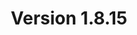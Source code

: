 ---
title: "Version 1.8.15"

version_number: "1.8.15"
version_code: "1815"
release_date: "2018-03-15"

packages:
  - type: mybb
    formats:
      - type: zip
        filesize: "2.14 MB"
        checksums:
          - type: md5
            value: eaba7fdb316f1c6e9c8d4f9fb6559a17
          - type: sha1
            value: a8b209e0400adfc6d51a46dbec625adb101795f5
          - type: sha256
            value: 147db40faa53734628e2603568fa0e5d442ed428c60f539ba18c18c8abdd880e
          - type: sha512
            value: a23340357df22175b5068c3eabcac0771f30b1eb4e693fd8be556cf27b60932119786f7a313d6fbc8062b8a7c7390b293ef312117cd41609a7ff8938bbaafa18
        locations:
          - name: resources.mybb.com/downloads/
          - name: github.com/mybb/mybb/releases/

  - type: changed_files
    formats:
      - type: zip
        filesize: "0.61 MB"
        checksums:
          - type: md5
            value: 4de8954a9456217b30da5e8ed27284af
          - type: sha1
            value: 3ee3e853811db05efece5bc8f3fda5b4c194473c
          - type: sha256
            value: e7ff1b9cc568ad1523527ca363102152543b575d5da198151b4159935505f37d
          - type: sha512
            value: 3b233c4f5384a3e355cf6046e58dcbf23adc76792c0a6dc0bbb73774feaa9424a770312621e4af6cd60a0b78f614c62c92f0fbb1a1d0a830d53305894f467607
        locations:
          - name: resources.mybb.com/downloads/
          - name: github.com/mybb/mybb/releases/

upgrade_script_required: true
resolved_issues_number: "24"
changed_language_files_number: "3"
resolved_issues_link: "https://github.com/mybb/mybb/issues?q=is%3Aissue%20is%3Aclosed%20label%3As%3Afixed%20milestone%3A1.8.15"

comment: "This update includes compatibility improvements for PostgreSQL and recent PHP versions as well as minor optimizations."

resolved_security_issues:
  - description: "Tasks Local File Inclusion"
    severity: "medium"
    reported_by:
      name: "[Riley Baird](http://www.batterystapl.es/2018/03/local-file-inclusion-and-reading.html)"
  - description: "Forum Password Check Bypass"
    severity: "medium"
    reported_by:
      name: "[Riley Baird](http://www.batterystapl.es/2018/03/local-file-inclusion-and-reading.html)"
  - description: "Admin Permissions Group Title XSS"
    severity: "low"
    reported_by:
      name: "[Nathaniel Suchy](https://github.com/nsuchy)"
  - description: "Attachment types file extension XSS"
    severity: "low"
    reported_by:
      name: "[Nathaniel Suchy](https://github.com/nsuchy)"
  - description: "Moderator Tools XSS"
    severity: "low"
    reported_by:
      name: "[Nathaniel Suchy](https://github.com/nsuchy)"
  - description: "Security Questions XSS"
    severity: "low"
    reported_by:
      name: "[doylecc](https://community.mybb.com/user-14694.html)"
  - description: "Settings Management XSS"
    severity: "low"
    reported_by:
      name: "[Nathaniel Suchy](https://github.com/nsuchy)"
  - description: "Templates Set Name XSS"
    severity: "low"
    reported_by:
      name: "[Nathaniel Suchy](https://github.com/nsuchy)"
  - description: "Usergroup Promotions XSS"
    severity: "low"
    reported_by:
      name: "[Nathaniel Suchy](https://github.com/nsuchy)"
  - description: "Warning Types XSS"
    severity: "low"
    reported_by:
      name: "[Nathaniel Suchy](https://github.com/nsuchy)"
 

changed_files:
  - admin:
    - inc:
      - functions.php
      - functions_themes.php
    - modules:
      - config:
        - settings.php
        - warning.php
        - languages.php
        - attachment_types.php
      - style:
        - templates.php
      - tools:
        - tasks.php
        - modlog.php
      - user:
        - users.php
        - group_promotions.php
        - admin_permissions.php
  - inc:
    - functions_task.php
    - languages:
      - english.php
      - english:
        - reputation.lang.php
        - showthread.lang.php
        - moderation.lang.php
    - class_mailhandler.php
    - class_core.php
    - functions.php
    - class_datacache.php
    - class_custommoderation.php
    - functions_post.php
    - class_parser.php
  - install:
    - resources:
      - mysql_db_tables.php
      - mybb_theme.xml
      - pgsql_db_tables.php
      - upgrade42.php
      - sqlite_db_tables.php
    - index.php
    - upgrade.php
  - jscripts:
    - general.js
  - calendar.php
  - forumdisplay.php
  - member.php
  - memberlist.php
  - modcp.php
  - moderation.php
  - online.php
  - polls.php
  - ratethread.php
  - search.php
  - showthread.php
  - usercp.php
  - usercp2.php
  - warnings.php

changed_templates:
  - headerinclude
  - moderation_getip_modal
  - moderation_getpmip_modal
  - postbit_iplogged_hiden
  - showthread_poll_results

---